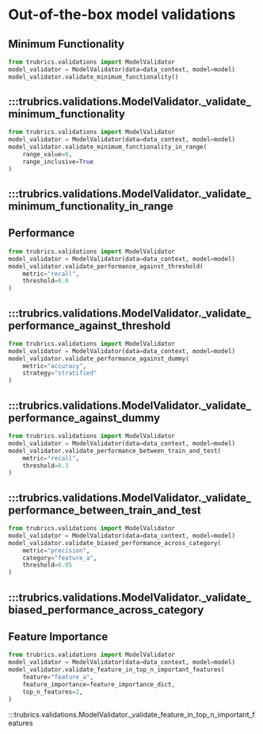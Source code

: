 # Out-of-the-box model validations

## Minimum Functionality
```py
from trubrics.validations import ModelValidator
model_validator = ModelValidator(data=data_context, model=model)
model_validator.validate_minimum_functionality()
```
:::trubrics.validations.ModelValidator._validate_minimum_functionality
----
```py
from trubrics.validations import ModelValidator
model_validator = ModelValidator(data=data_context, model=model)
model_validator.validate_minimum_functionality_in_range(
    range_value=0,
    range_inclusive=True
)
```
:::trubrics.validations.ModelValidator._validate_minimum_functionality_in_range
----

## Performance
```py
from trubrics.validations import ModelValidator
model_validator = ModelValidator(data=data_context, model=model)
model_validator.validate_performance_against_threshold(
    metric="recall",
    threshold=0.8
)
```
:::trubrics.validations.ModelValidator._validate_performance_against_threshold
----
```py
from trubrics.validations import ModelValidator
model_validator = ModelValidator(data=data_context, model=model)
model_validator.validate_performance_against_dummy(
    metric="accuracy",
    strategy="stratified"
)
```
:::trubrics.validations.ModelValidator._validate_performance_against_dummy
----
```py
from trubrics.validations import ModelValidator
model_validator = ModelValidator(data=data_context, model=model)
model_validator.validate_performance_between_train_and_test(
    metric="recall",
    threshold=0.3
)
```
:::trubrics.validations.ModelValidator._validate_performance_between_train_and_test
----
```py
from trubrics.validations import ModelValidator
model_validator = ModelValidator(data=data_context, model=model)
model_validator.validate_biased_performance_across_category(
    metric="precision",
    category="feature_a",
    threshold=0.05
)
```
:::trubrics.validations.ModelValidator._validate_biased_performance_across_category
----

## Feature Importance
```py
from trubrics.validations import ModelValidator
model_validator = ModelValidator(data=data_context, model=model)
model_validator.validate_feature_in_top_n_important_features(
    feature="feature_a",
    feature_importance=feature_importance_dict,
    top_n_features=2,
)
```
:::trubrics.validations.ModelValidator._validate_feature_in_top_n_important_features
